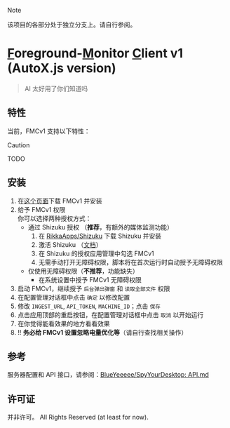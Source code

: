 > [!NOTE]
> 该项目的各部分处于独立分支上。请自行参阅。

# <ins>F</ins>oreground-<ins>M</ins>onitor <ins>C</ins>lient v1 (AutoX.js version)

> AI 太好用了你们知道吗

## 特性

当前，FMCv1 支持以下特性：
> [!CAUTION]
> TODO

## 安装

1. 在[这个页面](https://github.com/RewLight/foreground-monitor/releases)下载 FMCv1 并安装
2. 给予 FMCv1 权限  
   你可以选择两种授权方式：  
   - 通过 Shizuku 授权 （**推荐**，有额外的媒体监测功能）
     1. 在 [RikkaApps/Shizuku](https://github.com/RikkaApps/Shizuku/releases) 下载 Shizuku 并安装
     2. 激活 Shizuku （[文档](https://shizuku.rikka.app/zh-hans/guide/setup/)）
     3. 在 Shizuku 的授权应用管理中勾选 FMCv1
     4. 无需手动打开无障碍权限，脚本将在首次运行时自动授予无障碍权限
   - 仅使用无障碍权限（**不推荐**，功能缺失）
     - 在系统设置中授予 FMCv1 无障碍权限
5. 启动 FMCv1，继续授予 `后台弹出弹窗` 和 `读取全部文件` 权限
6. 在配置管理对话框中点击 `确定` 以修改配置
7. 修改 `INGEST_URL`, `API_TOKEN`, `MACHINE_ID`；点击 `保存`
8. 点击应用顶部的重启按钮，在配置管理对话框中点击 `取消` 以开始运行
9. 在你觉得能看效果的地方看看效果
10. !! **务必给 FMCv1 设置忽略电量优化等**（请自行查找相关操作）

## 参考
服务器配置和 API 接口，请参阅：[BlueYeeeee/SpyYourDesktop: API.md](https://github.com/BlueYeeeee/SpyYourDesktop/blob/main/Web(new)/API.md)

## 许可证
并非许可。 All Rights Reserved (at least for now).
